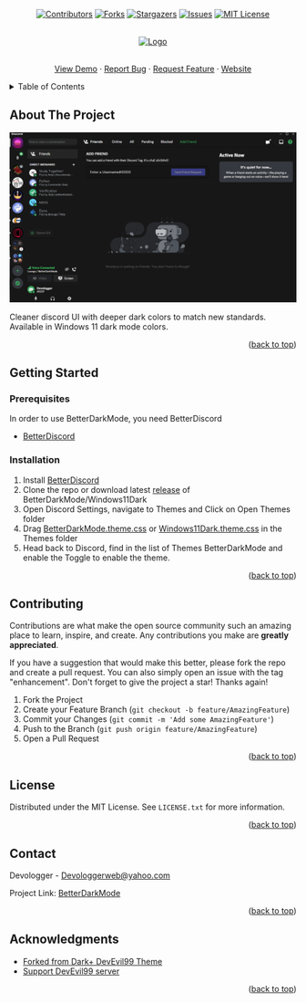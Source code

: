 <div id="top" ></div>
<div align="center">
  
[![Contributors][contributors-shield]][contributors-url]
[![Forks][forks-shield]][forks-url]
[![Stargazers][stars-shield]][stars-url]
[![Issues][issues-shield]][issues-url]
[![MIT License][license-shield]][license-url]

 </div>

<br />
<div align="center">
  <a href="https://github.com/Devologger/BetterDarkMode-Discord-Theme">
    <img src="https://devologger.github.io/betterdarkmode/assets/img/icon.png" alt="Logo" height="50">
  </a>
  <p align="center">
    <br />
    <a href="https://devologger.github.io/betterdarkmode/#preview">View Demo</a>
    ·
    <a href="https://github.com/Devologger/BetterDarkMode-Discord-Theme/issues">Report Bug</a>
    ·
    <a href="https://github.com/Devologger/BetterDarkMode-Discord-Theme/issues">Request Feature</a>
    ·
    <a href="https://devologger.github.io/betterdarkmode/">Website</a>
  </p>
</div>



<!-- TABLE OF CONTENTS -->
<details>
  <summary>Table of Contents</summary>
  <ol>
    <li>
      <a href="#about-the-project">About The Project</a>
    </li>
    <li>
      <a href="#getting-started">Getting Started</a>
      <ul>
        <li><a href="#prerequisites">Prerequisites</a></li>
        <li><a href="#installation">Installation</a></li>
      </ul>
    </li>
    <li><a href="#contributing">Contributing</a></li>
    <li><a href="#license">License</a></li>
    <li><a href="#contact">Contact</a></li>
    <li><a href="#acknowledgments">Acknowledgments</a></li>
  </ol>
</details>



<!-- ABOUT THE PROJECT -->
## About The Project

[![BetterDarkMode][product-screenshot]](https://devologger.github.io/betterdarkmode/)

Cleaner discord UI with deeper dark colors to match new standards. Available in Windows 11 dark mode colors. <br>


<p align="right">(<a href="#top">back to top</a>)</p>


<!-- GETTING STARTED -->
## Getting Started

### Prerequisites

In order to use BetterDarkMode, you need BetterDiscord
* [BetterDiscord](https://betterdiscord.app/)

### Installation

1. Install [BetterDiscord](https://betterdiscord.app/)
2. Clone the repo or download latest [release](https://github.com/Devologger/BetterDarkMode-Discord-Theme/releases) of BetterDarkMode/Windows11Dark
3. Open Discord Settings, navigate to Themes and Click on Open Themes folder
4. Drag [BetterDarkMode.theme.css](https://github.com/Devologger/BetterDarkMode-Discord-Theme/releases/latest/download/BetterDarkMode.theme.css) or [Windows11Dark.theme.css](https://github.com/Devologger/BetterDarkMode-Discord-Theme/releases/latest/download/Windows11Dark.theme.css) in the Themes folder
5. Head back to Discord, find in the list of Themes BetterDarkMode and enable the Toggle to enable the theme.

<p align="right">(<a href="#top">back to top</a>)</p>

<!-- CONTRIBUTING -->
## Contributing

Contributions are what make the open source community such an amazing place to learn, inspire, and create. Any contributions you make are **greatly appreciated**.

If you have a suggestion that would make this better, please fork the repo and create a pull request. You can also simply open an issue with the tag "enhancement".
Don't forget to give the project a star! Thanks again!

1. Fork the Project
2. Create your Feature Branch (`git checkout -b feature/AmazingFeature`)
3. Commit your Changes (`git commit -m 'Add some AmazingFeature'`)
4. Push to the Branch (`git push origin feature/AmazingFeature`)
5. Open a Pull Request

<p align="right">(<a href="#top">back to top</a>)</p>



<!-- LICENSE -->
## License

Distributed under the MIT License. See `LICENSE.txt` for more information.

<p align="right">(<a href="#top">back to top</a>)</p>



<!-- CONTACT -->
## Contact

Devologger - Devologgerweb@yahoo.com

Project Link: [BetterDarkMode](https://github.com/Devologger/BetterDarkMode-Discord-Theme/)

<p align="right">(<a href="#top">back to top</a>)</p>



<!-- ACKNOWLEDGMENTS -->
## Acknowledgments

* [Forked from Dark+ DevEvil99 Theme](https://github.com/DevEvil99/DarkPlus-Discord-Theme)
* [Support DevEvil99 server](https://discord.gg/jsQ9UP7kCA)

<p align="right">(<a href="#top">back to top</a>)</p>



<!-- MARKDOWN LINKS & IMAGES -->
<!-- https://www.markdownguide.org/basic-syntax/#reference-style-links -->
[contributors-shield]: https://img.shields.io/github/contributors/Devologger/BetterDarkMode-Discord-Theme.svg?style=for-the-badge
[contributors-url]: https://github.com/Devologger/BetterDarkMode-Discord-Theme/graphs/contributors
[forks-shield]: https://img.shields.io/github/forks/Devologger/BetterDarkMode-Discord-Theme.svg?style=for-the-badge
[forks-url]: https://github.com/Devologger/BetterDarkMode-Discord-Theme/network/members
[stars-shield]: https://img.shields.io/github/stars/Devologger/BetterDarkMode-Discord-Theme.svg?style=for-the-badge
[stars-url]: https://github.com/Devologger/BetterDarkMode-Discord-Theme/stargazers
[issues-shield]: https://img.shields.io/github/issues/Devologger/BetterDarkMode-Discord-Theme.svg?style=for-the-badge
[issues-url]: https://github.com/Devologger/BetterDarkMode-Discord-Theme/issues
[license-shield]: https://img.shields.io/github/license/Devologger/BetterDarkMode-Discord-Theme.svg?style=for-the-badge
[license-url]: https://github.com/Devologger/BetterDarkMode-Discord-Theme/blob/master/LICENSE.txt
[product-screenshot]: preview/preview.png

